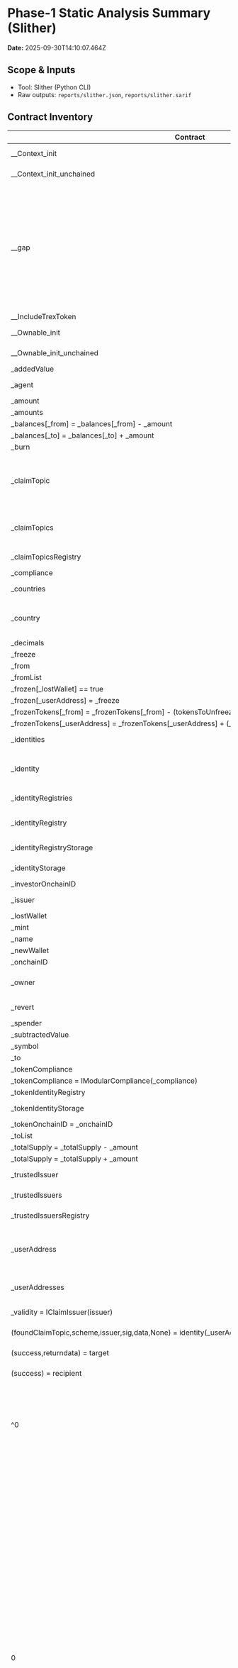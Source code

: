 # Phase-1 Static Analysis Summary (Slither)

**Date:** 2025-09-30T14:10:07.464Z

## Scope & Inputs
- Tool: Slither (Python CLI)
- Raw outputs: `reports/slither.json`, `reports/slither.sarif`

## Contract Inventory
| Contract | File(s) |
|---|---|
| __Context_init | node_modules/@openzeppelin/contracts-upgradeable/utils/ContextUpgradeable.sol |
| __Context_init_unchained | node_modules/@openzeppelin/contracts-upgradeable/utils/ContextUpgradeable.sol |
| __gap | node_modules/@openzeppelin/contracts-upgradeable/access/OwnableUpgradeable.sol<br>node_modules/@openzeppelin/contracts-upgradeable/utils/ContextUpgradeable.sol<br>node_modules/@tokenysolutions/t-rex/contracts/registry/storage/CTRStorage.sol<br>node_modules/@tokenysolutions/t-rex/contracts/registry/storage/IRSStorage.sol<br>node_modules/@tokenysolutions/t-rex/contracts/registry/storage/IRStorage.sol<br>node_modules/@tokenysolutions/t-rex/contracts/registry/storage/TIRStorage.sol<br>node_modules/@tokenysolutions/t-rex/contracts/token/TokenStorage.sol |
| __IncludeTrexToken | contracts/_IncludeTrexToken.sol |
| __Ownable_init | node_modules/@openzeppelin/contracts-upgradeable/access/OwnableUpgradeable.sol |
| __Ownable_init_unchained | node_modules/@openzeppelin/contracts-upgradeable/access/OwnableUpgradeable.sol |
| _addedValue | node_modules/@tokenysolutions/t-rex/contracts/token/Token.sol |
| _agent | node_modules/@tokenysolutions/t-rex/contracts/roles/AgentRoleUpgradeable.sol |
| _amount | node_modules/@tokenysolutions/t-rex/contracts/token/Token.sol |
| _amounts | node_modules/@tokenysolutions/t-rex/contracts/token/Token.sol |
| _balances[_from] = _balances[_from] - _amount | node_modules/@tokenysolutions/t-rex/contracts/token/Token.sol |
| _balances[_to] = _balances[_to] + _amount | node_modules/@tokenysolutions/t-rex/contracts/token/Token.sol |
| _burn | node_modules/@tokenysolutions/t-rex/contracts/token/Token.sol |
| _claimTopic | node_modules/@tokenysolutions/t-rex/contracts/registry/implementation/ClaimTopicsRegistry.sol<br>node_modules/@tokenysolutions/t-rex/contracts/registry/implementation/TrustedIssuersRegistry.sol<br>node_modules/@tokenysolutions/t-rex/contracts/registry/interface/ITrustedIssuersRegistry.sol |
| _claimTopics | node_modules/@tokenysolutions/t-rex/contracts/registry/implementation/ClaimTopicsRegistry.sol<br>node_modules/@tokenysolutions/t-rex/contracts/registry/implementation/TrustedIssuersRegistry.sol |
| _claimTopicsRegistry | node_modules/@tokenysolutions/t-rex/contracts/registry/implementation/IdentityRegistry.sol |
| _compliance | node_modules/@tokenysolutions/t-rex/contracts/token/Token.sol |
| _countries | node_modules/@tokenysolutions/t-rex/contracts/registry/implementation/IdentityRegistry.sol |
| _country | node_modules/@tokenysolutions/t-rex/contracts/registry/implementation/IdentityRegistry.sol<br>node_modules/@tokenysolutions/t-rex/contracts/registry/implementation/IdentityRegistryStorage.sol |
| _decimals | node_modules/@tokenysolutions/t-rex/contracts/token/Token.sol |
| _freeze | node_modules/@tokenysolutions/t-rex/contracts/token/Token.sol |
| _from | node_modules/@tokenysolutions/t-rex/contracts/token/Token.sol |
| _fromList | node_modules/@tokenysolutions/t-rex/contracts/token/Token.sol |
| _frozen[_lostWallet] == true | node_modules/@tokenysolutions/t-rex/contracts/token/Token.sol |
| _frozen[_userAddress] = _freeze | node_modules/@tokenysolutions/t-rex/contracts/token/Token.sol |
| _frozenTokens[_from] = _frozenTokens[_from] - (tokensToUnfreeze) | node_modules/@tokenysolutions/t-rex/contracts/token/Token.sol |
| _frozenTokens[_userAddress] = _frozenTokens[_userAddress] + (_amount) | node_modules/@tokenysolutions/t-rex/contracts/token/Token.sol |
| _identities | node_modules/@tokenysolutions/t-rex/contracts/registry/implementation/IdentityRegistry.sol |
| _identity | node_modules/@tokenysolutions/t-rex/contracts/registry/implementation/IdentityRegistry.sol<br>node_modules/@tokenysolutions/t-rex/contracts/registry/implementation/IdentityRegistryStorage.sol |
| _identityRegistries | node_modules/@tokenysolutions/t-rex/contracts/registry/implementation/IdentityRegistryStorage.sol |
| _identityRegistry | node_modules/@tokenysolutions/t-rex/contracts/registry/implementation/IdentityRegistryStorage.sol<br>node_modules/@tokenysolutions/t-rex/contracts/token/Token.sol |
| _identityRegistryStorage | node_modules/@tokenysolutions/t-rex/contracts/registry/implementation/IdentityRegistry.sol |
| _identityStorage | node_modules/@tokenysolutions/t-rex/contracts/registry/implementation/IdentityRegistry.sol |
| _investorOnchainID | node_modules/@tokenysolutions/t-rex/contracts/token/Token.sol |
| _issuer | node_modules/@tokenysolutions/t-rex/contracts/registry/implementation/TrustedIssuersRegistry.sol |
| _lostWallet | node_modules/@tokenysolutions/t-rex/contracts/token/Token.sol |
| _mint | node_modules/@tokenysolutions/t-rex/contracts/token/Token.sol |
| _name | node_modules/@tokenysolutions/t-rex/contracts/token/Token.sol |
| _newWallet | node_modules/@tokenysolutions/t-rex/contracts/token/Token.sol |
| _onchainID | node_modules/@tokenysolutions/t-rex/contracts/token/Token.sol |
| _owner | node_modules/@openzeppelin/contracts-upgradeable/access/OwnableUpgradeable.sol<br>node_modules/@tokenysolutions/t-rex/contracts/token/Token.sol |
| _revert | node_modules/@openzeppelin/contracts-upgradeable/utils/AddressUpgradeable.sol |
| _spender | node_modules/@tokenysolutions/t-rex/contracts/token/Token.sol |
| _subtractedValue | node_modules/@tokenysolutions/t-rex/contracts/token/Token.sol |
| _symbol | node_modules/@tokenysolutions/t-rex/contracts/token/Token.sol |
| _to | node_modules/@tokenysolutions/t-rex/contracts/token/Token.sol |
| _tokenCompliance | node_modules/@tokenysolutions/t-rex/contracts/token/Token.sol |
| _tokenCompliance = IModularCompliance(_compliance) | node_modules/@tokenysolutions/t-rex/contracts/token/Token.sol |
| _tokenIdentityRegistry | node_modules/@tokenysolutions/t-rex/contracts/token/Token.sol |
| _tokenIdentityStorage | node_modules/@tokenysolutions/t-rex/contracts/registry/implementation/IdentityRegistry.sol |
| _tokenOnchainID = _onchainID | node_modules/@tokenysolutions/t-rex/contracts/token/Token.sol |
| _toList | node_modules/@tokenysolutions/t-rex/contracts/token/Token.sol |
| _totalSupply = _totalSupply - _amount | node_modules/@tokenysolutions/t-rex/contracts/token/Token.sol |
| _totalSupply = _totalSupply + _amount | node_modules/@tokenysolutions/t-rex/contracts/token/Token.sol |
| _trustedIssuer | node_modules/@tokenysolutions/t-rex/contracts/registry/implementation/TrustedIssuersRegistry.sol |
| _trustedIssuers | node_modules/@tokenysolutions/t-rex/contracts/registry/implementation/TrustedIssuersRegistry.sol |
| _trustedIssuersRegistry | node_modules/@tokenysolutions/t-rex/contracts/registry/implementation/IdentityRegistry.sol |
| _userAddress | node_modules/@tokenysolutions/t-rex/contracts/registry/implementation/IdentityRegistry.sol<br>node_modules/@tokenysolutions/t-rex/contracts/registry/implementation/IdentityRegistryStorage.sol<br>node_modules/@tokenysolutions/t-rex/contracts/token/Token.sol |
| _userAddresses | node_modules/@tokenysolutions/t-rex/contracts/registry/implementation/IdentityRegistry.sol<br>node_modules/@tokenysolutions/t-rex/contracts/token/Token.sol |
| _validity = IClaimIssuer(issuer) | node_modules/@tokenysolutions/t-rex/contracts/registry/implementation/IdentityRegistry.sol |
| (foundClaimTopic,scheme,issuer,sig,data,None) = identity(_userAddress) | node_modules/@tokenysolutions/t-rex/contracts/registry/implementation/IdentityRegistry.sol |
| (success,returndata) = target | node_modules/@openzeppelin/contracts-upgradeable/utils/AddressUpgradeable.sol |
| (success) = recipient | node_modules/@openzeppelin/contracts-upgradeable/utils/AddressUpgradeable.sol |
| ^0 | node_modules/@openzeppelin/contracts-upgradeable/access/OwnableUpgradeable.sol<br>node_modules/@openzeppelin/contracts-upgradeable/proxy/utils/Initializable.sol<br>node_modules/@openzeppelin/contracts-upgradeable/utils/AddressUpgradeable.sol<br>node_modules/@openzeppelin/contracts-upgradeable/utils/ContextUpgradeable.sol<br>node_modules/@openzeppelin/contracts/token/ERC20/IERC20.sol |
| 0 | contracts/TREXImports_0817.sol<br>contracts/_IncludeTrexToken.sol<br>node_modules/@onchain-id/solidity/contracts/interface/IClaimIssuer.sol<br>node_modules/@onchain-id/solidity/contracts/interface/IERC734.sol<br>node_modules/@onchain-id/solidity/contracts/interface/IERC735.sol<br>node_modules/@onchain-id/solidity/contracts/interface/IIdentity.sol<br>node_modules/@tokenysolutions/t-rex/contracts/compliance/modular/IModularCompliance.sol<br>node_modules/@tokenysolutions/t-rex/contracts/registry/implementation/ClaimTopicsRegistry.sol<br>node_modules/@tokenysolutions/t-rex/contracts/registry/implementation/IdentityRegistry.sol<br>node_modules/@tokenysolutions/t-rex/contracts/registry/implementation/IdentityRegistryStorage.sol<br>node_modules/@tokenysolutions/t-rex/contracts/registry/implementation/TrustedIssuersRegistry.sol<br>node_modules/@tokenysolutions/t-rex/contracts/registry/interface/IClaimTopicsRegistry.sol<br>node_modules/@tokenysolutions/t-rex/contracts/registry/interface/IIdentityRegistry.sol<br>node_modules/@tokenysolutions/t-rex/contracts/registry/interface/IIdentityRegistryStorage.sol<br>node_modules/@tokenysolutions/t-rex/contracts/registry/interface/ITrustedIssuersRegistry.sol<br>node_modules/@tokenysolutions/t-rex/contracts/registry/storage/CTRStorage.sol<br>node_modules/@tokenysolutions/t-rex/contracts/registry/storage/IRSStorage.sol<br>node_modules/@tokenysolutions/t-rex/contracts/registry/storage/IRStorage.sol<br>node_modules/@tokenysolutions/t-rex/contracts/registry/storage/TIRStorage.sol<br>node_modules/@tokenysolutions/t-rex/contracts/roles/AgentRoleUpgradeable.sol<br>node_modules/@tokenysolutions/t-rex/contracts/roles/Roles.sol<br>node_modules/@tokenysolutions/t-rex/contracts/token/IToken.sol<br>node_modules/@tokenysolutions/t-rex/contracts/token/Token.sol<br>node_modules/@tokenysolutions/t-rex/contracts/token/TokenStorage.sol |
| AddressFrozen(_userAddress,_freeze,msg | node_modules/@tokenysolutions/t-rex/contracts/token/Token.sol |
| burn | node_modules/@tokenysolutions/t-rex/contracts/token/Token.sol |
| claimTopics | node_modules/@tokenysolutions/t-rex/contracts/registry/implementation/TrustedIssuersRegistry.sol |
| ComplianceAdded(_compliance) | node_modules/@tokenysolutions/t-rex/contracts/token/Token.sol |
| CountryUpdated(_userAddress,_country) | node_modules/@tokenysolutions/t-rex/contracts/registry/implementation/IdentityRegistry.sol |
| deleteIdentity | node_modules/@tokenysolutions/t-rex/contracts/registry/implementation/IdentityRegistry.sol |
| forcedTransfer | node_modules/@tokenysolutions/t-rex/contracts/token/Token.sol |
| forcedTransfer(_lostWallet,_newWallet,investorTokens) | node_modules/@tokenysolutions/t-rex/contracts/token/Token.sol |
| freezePartialTokens(_newWallet,frozenTokens) | node_modules/@tokenysolutions/t-rex/contracts/token/Token.sol |
| functionCallWithValue | node_modules/@openzeppelin/contracts-upgradeable/utils/AddressUpgradeable.sol |
| functionDelegateCall | node_modules/@openzeppelin/contracts-upgradeable/utils/AddressUpgradeable.sol |
| functionStaticCall | node_modules/@openzeppelin/contracts-upgradeable/utils/AddressUpgradeable.sol |
| identity | node_modules/@tokenysolutions/t-rex/contracts/registry/implementation/IdentityRegistry.sol |
| IdentityRegistered(_userAddress,_identity) | node_modules/@tokenysolutions/t-rex/contracts/registry/implementation/IdentityRegistry.sol |
| IdentityRemoved(_userAddress,oldIdentity) | node_modules/@tokenysolutions/t-rex/contracts/registry/implementation/IdentityRegistry.sol |
| IdentityUpdated(oldIdentity,_identity) | node_modules/@tokenysolutions/t-rex/contracts/registry/implementation/IdentityRegistry.sol |
| init | node_modules/@tokenysolutions/t-rex/contracts/token/Token.sol |
| isVerified | node_modules/@tokenysolutions/t-rex/contracts/registry/implementation/IdentityRegistry.sol |
| mint | node_modules/@tokenysolutions/t-rex/contracts/token/Token.sol |
| recoveryAddress | node_modules/@tokenysolutions/t-rex/contracts/token/Token.sol |
| RecoverySuccess(_lostWallet,_newWallet,_investorOnchainID) | node_modules/@tokenysolutions/t-rex/contracts/token/Token.sol |
| registerIdentity | node_modules/@tokenysolutions/t-rex/contracts/registry/implementation/IdentityRegistry.sol |
| removeClaimTopic | node_modules/@tokenysolutions/t-rex/contracts/registry/implementation/ClaimTopicsRegistry.sol |
| removeTrustedIssuer | node_modules/@tokenysolutions/t-rex/contracts/registry/implementation/TrustedIssuersRegistry.sol |
| require(bool,string)(_tokenCompliance | node_modules/@tokenysolutions/t-rex/contracts/token/Token.sol |
| require(bool,string)(_tokenIdentityRegistry | node_modules/@tokenysolutions/t-rex/contracts/token/Token.sol |
| require(bool,string)(0 <= _decimals && _decimals <= 18,decimals between 0 and 18) | node_modules/@tokenysolutions/t-rex/contracts/token/Token.sol |
| sendValue | node_modules/@openzeppelin/contracts-upgradeable/utils/AddressUpgradeable.sol |
| setAddressFrozen(_newWallet,true) | node_modules/@tokenysolutions/t-rex/contracts/token/Token.sol |
| setCompliance | node_modules/@tokenysolutions/t-rex/contracts/token/Token.sol |
| setCompliance(_compliance) | node_modules/@tokenysolutions/t-rex/contracts/token/Token.sol |
| TokensFrozen(_userAddress,_amount) | node_modules/@tokenysolutions/t-rex/contracts/token/Token.sol |
| TokensUnfrozen(_from,tokensToUnfreeze) | node_modules/@tokenysolutions/t-rex/contracts/token/Token.sol |
| transfer | node_modules/@tokenysolutions/t-rex/contracts/token/Token.sol |
| Transfer(_from,_to,_amount) | node_modules/@tokenysolutions/t-rex/contracts/token/Token.sol |
| trustedIssuers = _tokenIssuersRegistry | node_modules/@tokenysolutions/t-rex/contracts/registry/implementation/IdentityRegistry.sol |
| unbindIdentityRegistry | node_modules/@tokenysolutions/t-rex/contracts/registry/implementation/IdentityRegistryStorage.sol |
| updateCountry | node_modules/@tokenysolutions/t-rex/contracts/registry/implementation/IdentityRegistry.sol |
| UpdatedTokenInformation(_tokenName,_tokenSymbol,_tokenDecimals,_TOKEN_VERSION,_tokenOnchainID) | node_modules/@tokenysolutions/t-rex/contracts/token/Token.sol |
| updateIdentity | node_modules/@tokenysolutions/t-rex/contracts/registry/implementation/IdentityRegistry.sol |

## Findings by Severity (all)
- High: 0
- Medium: 4
- Low: 26
- Informational: 160

## Top Detector Patterns
| Rank | Detector | Count |
|---:|---|---:|
| 1 | Informational | naming-convention | 117 |
| 2 | Informational | solc-version | 29 |
| 3 | Low | calls-loop | 13 |
| 4 | Low | reentrancy-events | 8 |
| 5 | Informational | costly-loop | 5 |
| 6 | Informational | low-level-calls | 4 |
| 7 | Medium | reentrancy-no-eth | 2 |
| 8 | Low | shadowing-local | 2 |
| 9 | Low | missing-zero-check | 2 |
| 10 | Informational | similar-names | 2 |

## Sample Findings (first 25)
| Impact | Check | Contract | Function | File:Lines |
|---|---|---|---|---|
| Medium | reentrancy-no-eth | setCompliance | — | node_modules/@tokenysolutions/t-rex/contracts/token/Token.sol:515-522 |
| Medium | reentrancy-no-eth | _tokenCompliance | unbindToken(address(this)) | node_modules/@tokenysolutions/t-rex/contracts/token/Token.sol:517 |
| Medium | reentrancy-no-eth | _tokenCompliance = IModularCompliance(_compliance) | — | node_modules/@tokenysolutions/t-rex/contracts/token/Token.sol:519 |
| Medium | reentrancy-no-eth | recoveryAddress | — | node_modules/@tokenysolutions/t-rex/contracts/token/Token.sol:297-322 |
| Medium | reentrancy-no-eth | _tokenIdentityRegistry | registerIdentity(_newWallet,_onchainID,_tokenIdentityRegistry.investorCountry(_lostWallet)) | node_modules/@tokenysolutions/t-rex/contracts/token/Token.sol:308-309 |
| Medium | reentrancy-no-eth | forcedTransfer(_lostWallet,_newWallet,investorTokens) | — | node_modules/@tokenysolutions/t-rex/contracts/token/Token.sol:310 |
| Medium | reentrancy-no-eth | _tokenCompliance | transferred(_from,_to,_amount) | node_modules/@tokenysolutions/t-rex/contracts/token/Token.sol:445 |
| Medium | reentrancy-no-eth | _balances[_from] = _balances[_from] - _amount | — | node_modules/@tokenysolutions/t-rex/contracts/token/Token.sol:544 |
| Medium | reentrancy-no-eth | _balances[_to] = _balances[_to] + _amount | — | node_modules/@tokenysolutions/t-rex/contracts/token/Token.sol:545 |
| Medium | reentrancy-no-eth | _frozenTokens[_from] = _frozenTokens[_from] - (tokensToUnfreeze) | — | node_modules/@tokenysolutions/t-rex/contracts/token/Token.sol:440 |
| Medium | reentrancy-no-eth | freezePartialTokens(_newWallet,frozenTokens) | — | node_modules/@tokenysolutions/t-rex/contracts/token/Token.sol:312 |
| Medium | reentrancy-no-eth | _frozenTokens[_userAddress] = _frozenTokens[_userAddress] + (_amount) | — | node_modules/@tokenysolutions/t-rex/contracts/token/Token.sol:491 |
| Medium | tautology | init | — | node_modules/@tokenysolutions/t-rex/contracts/token/Token.sol:100-132 |
| Medium | tautology | require(bool,string)(0 <= _decimals && _decimals <= 18,decimals between 0 and 18) | — | node_modules/@tokenysolutions/t-rex/contracts/token/Token.sol:122 |
| Medium | unused-return | isVerified | — | node_modules/@tokenysolutions/t-rex/contracts/registry/implementation/IdentityRegistry.sol:173-223 |
| Medium | unused-return | (foundClaimTopic,scheme,issuer,sig,data,None) = identity(_userAddress) | getClaim(claimIds[j]) | node_modules/@tokenysolutions/t-rex/contracts/registry/implementation/IdentityRegistry.sol:198 |
| Low | shadowing-local | _owner | — | node_modules/@tokenysolutions/t-rex/contracts/token/Token.sol:334 |
| Low | shadowing-local | _owner | — | node_modules/@openzeppelin/contracts-upgradeable/access/OwnableUpgradeable.sol:22 |
| Low | shadowing-local | _owner | — | node_modules/@tokenysolutions/t-rex/contracts/token/Token.sol:579 |
| Low | missing-zero-check | _onchainID | — | node_modules/@tokenysolutions/t-rex/contracts/token/Token.sol:107 |
| Low | missing-zero-check | _tokenOnchainID = _onchainID | — | node_modules/@tokenysolutions/t-rex/contracts/token/Token.sol:127 |
| Low | missing-zero-check | _onchainID | — | node_modules/@tokenysolutions/t-rex/contracts/token/Token.sol:180 |
| Low | missing-zero-check | _tokenOnchainID = _onchainID | — | node_modules/@tokenysolutions/t-rex/contracts/token/Token.sol:181 |
| Low | calls-loop | mint | — | node_modules/@tokenysolutions/t-rex/contracts/token/Token.sol:454-459 |
| Low | calls-loop | require(bool,string)(_tokenCompliance | canTransfer(address(0),_to,_amount),Compliance not followed) | node_modules/@tokenysolutions/t-rex/contracts/token/Token.sol:456 |

## Notes for Thesis
- Phase-1 focuses on **technical** vulnerabilities (tool-based).
- Phase-2 (CRE baseline) will address **regulatory** rules (KYC, jurisdiction, investor-type) that static analyzers don’t model.
